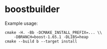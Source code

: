 # boostbuilder

Example usage:

    cmake -H. -Bb -DCMAKE_INSTALL_PREFIX=... \\
        -DBRANCH=boost-1.65.1 -DLIBS=heap
    cmake --build b --target install
